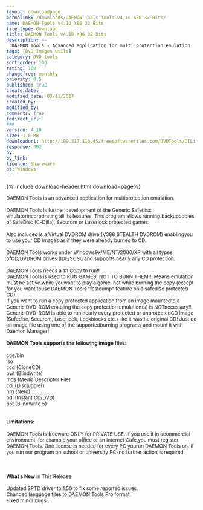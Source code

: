 ```yaml
---
layout: downloadpage
permalink: /downloads/DAEMON-Tools-Tools-v4,10-X86-32-Bits/
name: DAEMON Tools v4.10 X86 32 Bits
file_type: download
title: DAEMON Tools v4.10 X86 32 Bits
description: >-
  DAEMON Tools - Advanced application for multi protection emulation
tags: [DVD Images Utils]
category: DVD tools
sort_order: 100
rating: 100
changefreq: monthly
priority: 0.5
published: true
create_date:
modified_date: 03/11/2017
created_by:
modified_by:
comments: true
redirect_url:
###
version: 4.10
size: 1.8 MB
downloadurl: http://199.217.116.45/freesoftwarefiles.com/DVDTools/DTLiteInstaller(freesoftwarefiles.com).exe
response: 302
by:
by_link:
licence: Shareware
os: Windows
---
```


{% include download-header.html download=page%}

<p style="fix-download-text !important">
<p><font size="2">DAEMON Tools is an advanced application for multiprotection emulation. <br />
<br />
DAEMON Tools is further development of the Generic Safedisc emulatorincorporating all its features. This program allows running backupcopies of SafeDisc (C-Dilla), Securom or Laserlock protected games.<br />
<br />
Also included is a Virtual DVDROM drive (V386 STEALTH DVDROM) enablingyou to use your CD images as if they were already burned to CD. <br />
<br />
DAEMON Tools works under Windows9x/ME/NT/2000/XP with all types ofCD/DVDROM drives (IDE/SCSI) and supports nearly any CD protection.<br />
<br />
DAEMON Tools needs a 1:1 Copy to run!! <br />
DAEMON Tools is used to RUN GAMES, NOT TO BURN THEM!!! Means emulation must be active while youwant to play a game, not while burning the copy (except for you want touse DAEMON Tools "fastdump" feature on a safedisc protected CD). <br />
If you want to run a copy protected application from an image mountedto a Generic DVD-ROM enabling the copy protection emulation(s) is NOTnecessary!! <br />
Generic DVD-ROM is able to run nearly every protected or unprotectedCD image (Safedisc, Securom, Laserlock, Lockblocks etc.) like it wasthe original CD! Just do an image file using one of the supportedburning programs and mount it with Daemon Manager! <br />
<br />
<span><strong>DAEMON Tools supports the following image files:</strong></span><br />
<br />
cue/bin <br />
iso <br />
ccd (CloneCD) <br />
bwt (Blindwrite) <br />
mds (Media Descriptor File) <br />
cdi (Discjuggler) <br />
nrg (Nero) <br />
pdi (Instant CD/DVD) <br />
b5t (BlindWrite 5) <br />
<br />
<br />
<span><strong>Limitations:</strong></span><br />
<br />
DAEMON Tools is freeware ONLY for PRIVATE USE. If you use it in acommercial environment, for example your office or an Internet Cafe,you must register DAEMON Tools. One license is needed for every PC yourun DAEMON Tools on. If you run our program on school or university PCsno further action is required.<br />
</font></p>
<div class="celltext_big"><br />
<br />
<font size="2"><strong>What s New</strong> in This Release:<br />
<br />
Updated SPTD driver to 1.50 to fix some reported issues. <br />
Changed language files to DAEMON Tools Pro format. <br />
Fixed minor bugs....</font></div></p>

